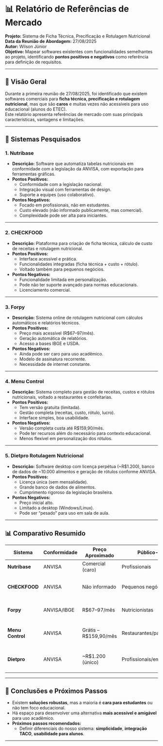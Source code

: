 # 📊 Relatório de Referências de Mercado
**Projeto:** Sistema de Ficha Técnica, Precificação e Rotulagem Nutricional  
**Data da Reunião de Abordagem:** 27/08/2025  
**Autor:** Wilson Júnior  
**Objetivo:** Mapear softwares existentes com funcionalidades semelhantes ao projeto, identificando **pontos positivos e negativos** como referência para definição de requisitos.

---

## 🔎 Visão Geral
Durante a primeira reunião de 27/08/2025, foi identificado que existem softwares comerciais para **ficha técnica, precificação e rotulagem nutricional**, mas que são **caros** e muitas vezes não acessíveis para uso educacional (alunos do ETEC).  
Este relatório apresenta referências de mercado com suas principais características, vantagens e limitações.

---

## 📌 Sistemas Pesquisados

### 1. **Nutribase**
- **Descrição:** Software que automatiza tabelas nutricionais em conformidade com a legislação da ANVISA, com exportação para ferramentas gráficas.
- **Pontos Positivos:**
  - Conformidade com a legislação nacional.
  - Integração visual com ferramentas de design.
  - Suporte a equipes (uso colaborativo).
- **Pontos Negativos:**
  - Focado em profissionais, não em estudantes.
  - Custo elevado (não informado publicamente, mas comercial).
  - Complexidade pode ser alta para iniciantes.

---

### 2. **CHECKFOOD**
- **Descrição:** Plataforma para criação de ficha técnica, cálculo de custo de receitas e rotulagem nutricional.
- **Pontos Positivos:**
  - Interface acessível e prática.
  - Funcionalidades integradas (ficha técnica + custo + rótulo).
  - Voltado também para pequenos negócios.
- **Pontos Negativos:**
  - Funcionalidade limitada em personalização.
  - Pode não ter suporte avançado para normas educacionais.
  - Licenciamento comercial.

---

### 3. **Forpy**
- **Descrição:** Sistema online de rotulagem nutricional com cálculos automáticos e relatórios técnicos.
- **Pontos Positivos:**
  - Preço mais acessível (R$67–97/mês).
  - Geração automática de relatórios.
  - Acesso a bases IBGE e USDA.
- **Pontos Negativos:**
  - Ainda pode ser caro para uso acadêmico.
  - Modelo de assinatura recorrente.
  - Necessidade de internet constante.

---

### 4. **Menu Control**
- **Descrição:** Sistema completo para gestão de receitas, custos e rótulos nutricionais, voltado a restaurantes e confeitarias.
- **Pontos Positivos:**
  - Tem versão gratuita (limitada).
  - Gestão completa (receitas, custo, rótulo, lucro).
  - Interface simples, boa usabilidade.
- **Pontos Negativos:**
  - Versão completa custa até R$159,90/mês.
  - Pode ter recursos além do necessário para contexto educacional.
  - Menos flexível em personalização dos rótulos.

---

### 5. **Dietpro Rotulagem Nutricional**
- **Descrição:** Software desktop com licença perpétua (~R$1.200), banco de dados de ~10.000 alimentos e geração de rótulos conforme ANVISA.
- **Pontos Positivos:**
  - Licença única (sem mensalidade).
  - Grande banco de dados de alimentos.
  - Cumprimento rigoroso da legislação brasileira.
- **Pontos Negativos:**
  - Preço inicial alto.
  - Limitado a desktop (Windows/Linux).
  - Pode ser “pesado” para uso em sala de aula.

---


## 📊 Comparativo Resumido

| Sistema        | Conformidade | Preço Aproximado       | Público-Alvo            | Pontos Positivos                    | Pontos Negativos                  |
|----------------|--------------|------------------------|-------------------------|-------------------------------------|-----------------------------------|
| **Nutribase**  | ANVISA       | Comercial (caro)       | Profissionais            | Legislação + visual                 | Preço, complexidade               |
| **CHECKFOOD**  | ANVISA       | Não informado          | Pequenos negócios       | Custo + ficha técnica + rótulo      | Licenciamento, limitações         |
| **Forpy**      | ANVISA/IBGE  | R$67–97/mês            | Nutricionistas          | Relatórios + base IBGE/USDA         | Assinatura, custo para alunos     |
| **Menu Control** | ANVISA     | Grátis – R$159,90/mês  | Restaurantes/panificadoras | Gestão completa, gratuito inicial | Recursos demais, custo completo   |
| **Dietpro**    | ANVISA       | ~R$1.200 (único)       | Profissionais/empresas  | Banco grande + licença única        | Preço alto, desktop-only          |

---

## 🚀 Conclusões e Próximos Passos
- Existem **soluções robustas**, mas a maioria é **cara para estudantes** ou não tem foco educacional.  
- Há espaço para desenvolver uma alternativa **mais acessível e amigável** para uso acadêmico.  
- **Próximos passos recomendados:**
  - Definir diferenciais do nosso sistema: **simplicidade**, **integração TACO**, **usabilidade para alunos**.

---
